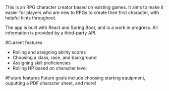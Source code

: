 This is an RPG character creator based on existing games. It aims to make it easier for players who are new to RPGs to create their first character, with helpful hints throughout.

The app is built with React and Spring Boot, and is a work in progress. All information is provided by a third-party API.



#Current features
<ul>
    <li>Rolling and assigning ability scores</li>
    <li>Choosing a class, race, and background</li>
    <li>Assigning skill proficiencies</li>
    <li>Rolling HP based on character level</li>
</ul>

#Future features
Future goals include choosing starting equipment, ouputting a PDF character sheet, and more!